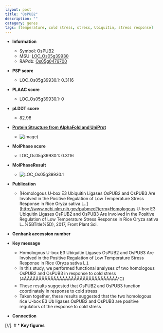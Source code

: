 ```yaml
---
layout: post
title: "OsPUB2"
description: ""
category: genes
tags: [temperature, cold stress, stress, Ubiquitin, stress response]
---
```


* **Information**  
    + Symbol: OsPUB2  
    + MSU: [LOC_Os05g39930](http://rice.plantbiology.msu.edu/cgi-bin/ORF_infopage.cgi?orf=LOC_Os05g39930)  
    + RAPdb: [Os05g0476700](http://rapdb.dna.affrc.go.jp/viewer/gbrowse_details/irgsp1?name=Os05g0476700)  

* **PSP score**  
    + LOC_Os05g39930.1: 0.3116 

* **PLAAC score**  
    + LOC_Os05g39930.1: 0 

* **pLDDT score**
    + 82.98

* **[Protein Structure from AlphaFold and UniProt](https://www.uniprot.org/uniprotkb/Q75GN8/entry#structure)**
    + ![image](https://ricepsp.github.io/images/Q7/AF-Q75GN8-F1.png))

* **MolPhase score**
    + LOC_Os05g39930.1: 0.3116

* **MolPhaseResult**
    + ![LOC_Os05g39930.1](https://ricepsp.github.io/pictures/LOC_Os05g/LOC_Os05g39930.1.png)

* **Publication**  
    + [Homologous U-box E3 Ubiquitin Ligases OsPUB2 and OsPUB3 Are Involved in the Positive Regulation of Low Temperature Stress Response in Rice Oryza sativa L..](http://www.ncbi.nlm.nih.gov/pubmed?term=Homologous U-box E3 Ubiquitin Ligases OsPUB2 and OsPUB3 Are Involved in the Positive Regulation of Low Temperature Stress Response in Rice Oryza sativa L..%5BTitle%5D), 2017, Front Plant Sci.

* **Genbank accession number**  

* **Key message**  
    + Homologous U-box E3 Ubiquitin Ligases OsPUB2 and OsPUB3 Are Involved in the Positive Regulation of Low Temperature Stress Response in Rice (Oryza sativa L.).
    + In this study, we performed functional analyses of two homologous OsPUB2 and OsPUB3 in response to cold stress (4ÃÂÃÂÃÂÃÂÃÂÃÂÃÂÃÂÃÂÃÂÃÂÃÂÃÂÃÂÃÂÃÂ°C)
    + These results suggested that OsPUB2 and OsPUB3 function coordinately in response to cold stress
    + Taken together, these results suggested that the two homologous rice U-box E3 Ub ligases OsPUB2 and OsPUB3 are positive regulators of the response to cold stress

* **Connection**  

[//]: # * **Key figures**  


